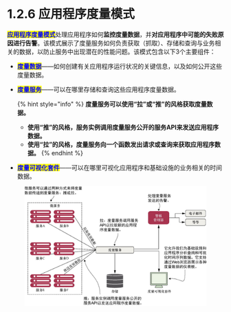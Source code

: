 # 1.2.6 应用程序度量模式

<mark style="color:blue;">**应用程序度量模式**</mark>处理应用程序如何**监控度量数据**，并**对应用程序中可能的失败原因进行告警**。该模式展示了度量服务如何负责获取（抓取）、存储和查询与业务相关的数据，以防止服务中出现潜在的性能问题。该模式包含以下3个主要组件：

* <mark style="color:blue;">**度量数据**</mark>——如何创建有关应用程序运行状况的关键信息，以及如何公开这些度量数据。
*   <mark style="color:blue;">**度量服务**</mark>——可以在哪里存储和查询这些应用程序度量数据。

    {% hint style="info" %}
    **度量服务可以使用“拉”或“推”的风格获取度量数据。**

    * **使用“推”的风格，服务实例调用度量服务公开的服务API来发送应用程序数据。**
    * **使用“拉”的风格，度量服务向一个函数发出请求或查询来获取应用程序数据。**
    {% endhint %}
* <mark style="color:blue;">**度量可视化套件**</mark>——可以在哪里可视化应用程序和基础设施的业务相关的时间数据。

<figure><img src="../../../.gitbook/assets/image (7).png" alt=""><figcaption></figcaption></figure>
